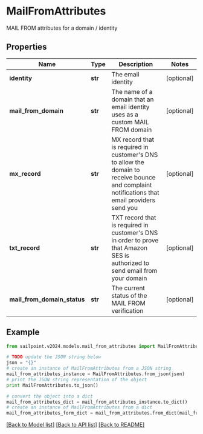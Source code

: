 # MailFromAttributes

MAIL FROM attributes for a domain / identity

## Properties

Name | Type | Description | Notes
------------ | ------------- | ------------- | -------------
**identity** | **str** | The email identity | [optional] 
**mail_from_domain** | **str** | The name of a domain that an email identity uses as a custom MAIL FROM domain | [optional] 
**mx_record** | **str** | MX record that is required in customer&#39;s DNS to allow the domain to receive bounce and complaint notifications that email providers send you | [optional] 
**txt_record** | **str** | TXT record that is required in customer&#39;s DNS in order to prove that Amazon SES is authorized to send email from your domain | [optional] 
**mail_from_domain_status** | **str** | The current status of the MAIL FROM verification | [optional] 

## Example

```python
from sailpoint.v2024.models.mail_from_attributes import MailFromAttributes

# TODO update the JSON string below
json = "{}"
# create an instance of MailFromAttributes from a JSON string
mail_from_attributes_instance = MailFromAttributes.from_json(json)
# print the JSON string representation of the object
print MailFromAttributes.to_json()

# convert the object into a dict
mail_from_attributes_dict = mail_from_attributes_instance.to_dict()
# create an instance of MailFromAttributes from a dict
mail_from_attributes_form_dict = mail_from_attributes.from_dict(mail_from_attributes_dict)
```
[[Back to Model list]](../README.md#documentation-for-models) [[Back to API list]](../README.md#documentation-for-api-endpoints) [[Back to README]](../README.md)


